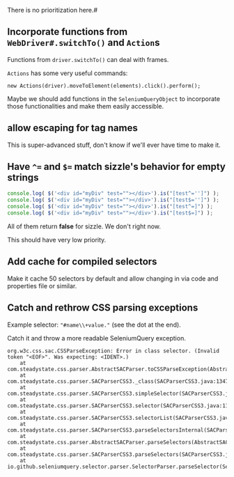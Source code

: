 There is no prioritization here.#

## Incorporate functions from `WebDriver#.switchTo()` and `Action`s

Functions from `driver.switchTo()` can deal with frames.

`Actions` has some very useful commands:

    new Actions(driver).moveToElement(elements).click().perform();

Maybe we should add functions in the `SeleniumQueryObject` to incorporate those functionalities and make them easily accessible.


## allow escaping for tag names

This is super-advanced stuff, don't know if we'll ever have time to make it.


## Have `^=` and `$=` match sizzle's behavior for empty strings

```javascript
console.log( $('<div id="myDiv" test=""></div>').is("[test^='']") );
console.log( $('<div id="myDiv" test=""></div>').is("[test$='']") );
console.log( $('<div id="myDiv" test=""></div>').is("[test^=]") );
console.log( $('<div id="myDiv" test=""></div>').is("[test$=]") );
```

All of them return **false** for sizzle. We don't right now.

This should have very low priority.


## Add cache for compiled selectors

Make it cache 50 selectors by default and allow changing in via code and properties file or similar.


## Catch and rethrow CSS parsing exceptions

Example selector: `"#name\\+value."` (see the dot at the end).

Catch it and throw a more readable SeleniumQuery exception.
```
org.w3c.css.sac.CSSParseException: Error in class selector. (Invalid token "<EOF>". Was expecting: <IDENT>.)
	at com.steadystate.css.parser.AbstractSACParser.toCSSParseException(AbstractSACParser.java:251)
	at com.steadystate.css.parser.SACParserCSS3._class(SACParserCSS3.java:1347)
	at com.steadystate.css.parser.SACParserCSS3.simpleSelector(SACParserCSS3.java:1254)
	at com.steadystate.css.parser.SACParserCSS3.selector(SACParserCSS3.java:1156)
	at com.steadystate.css.parser.SACParserCSS3.selectorList(SACParserCSS3.java:1111)
	at com.steadystate.css.parser.SACParserCSS3.parseSelectorsInternal(SACParserCSS3.java:1102)
	at com.steadystate.css.parser.AbstractSACParser.parseSelectors(AbstractSACParser.java:345)
	at com.steadystate.css.parser.SACParserCSS3.parseSelectors(SACParserCSS3.java:23)
	at io.github.seleniumquery.selector.parser.SelectorParser.parseSelector(SelectorParser.java:24)
```